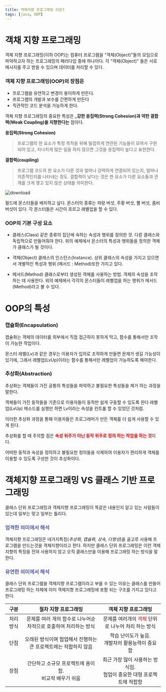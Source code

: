```yaml
---
title: 겍채지향 프로그래밍 이란?
tags: [java, OOP]
---
```


# 객채 지향 프로그래밍

객체 지향 프로그래밍(이하 OOP)는 컴퓨터 프로그램을 “객체(Object)"들의 모임으로
파악하고자 하는 프로그래밍의 패러다임 중에 하나이다. 각 “객체(Object)" 들은 서로 메시지를
주고 받을 수 있으며 데이터를 처리할 수 있다.

### 객체 지향 프로그래밍(OOP)의 장점은

- 프로그램을 유연하고 변경이 용이하게 만든다.
- 프로그램의 개발과 보수를 간편하게 만든다
- 직관적인 코드 분석을 가능하게 한다.

<!--more-->

객체 지향 프로그래밍의 중요한 특성은 **\_강한 응집력(Strong Cohesion)과 약한 결합력(Weak Coupling)을 지향한다는** 점이다.

**응집력(Strong Cohesion)**

> 프로그램의 한 요소가 특정 목적을 위해 밀접하게 연관된 기능들이 모여서 구현되어 있고, 지나치게 많은 일을 하지 않으면 그것을 응집력이 높다고 표현한다.

**결합력(coupling)**

> 프로그램 코드의 한 요소가 다른 것과 얼마나 강력하게 연결되어 있는지, 얼마나 의존적인지를 나타내는 정도. 결합력이 낮다는 것은 한 요소가 다른 요소들과 관계를 크게 맺고 있지 않은 상태를 의미한다.

![download](https://user-images.githubusercontent.com/49426352/118004452-7088ca80-b384-11eb-85bd-46e73b50ef72.jpg)

필드에 몬스터들을 배치하고 싶다.
몬스터의 종류는 파랑 버섯, 주황 버섯, 뿔 버섯, 좀비 버섯이 있다.
각 몬스터들은 시간이 흐르고 래벨업을 할 수 있다.

### OOP의 기본 구성 요소

- 클래스(Class)
  같은 종류의 집단에 속하는 속성과 행위를 정의한 것.
  다른 클래스와 독립적으로 만들어줘야 한다.
  위의 예제에서 몬스터의 특성과 행위들을 정의한 객체가 클래스가 될 것이다.

- 객체(Object)
  클래스의 인스턴스(Instance). 상위 클래스의 속성을 가지고 있으면서 개별적인 특성과
  행위 (메서드 : Method)또한 가지고 있다.

- 메서드(Method)
  클래스로부터 생성된 객체를 사용하는 방법. 객체의 속성을 조작하는 데 사용한다.
  위의 예제에서 각각의 몬스터들이 레벨업을 하는 행위가 메서드(Method)라고 볼 수 있다.

# OOP의 특성

### 캡슐화(Encapsulation)

캡슐화는 객체의 데이터를 외부에서 직접 접근하지 못하게 막고, 함수를 통해서만 조작이 가능한 작업이다.

몬스터 레벨(Lv)과 같은 경우는 이용자가 입의로 조작하게 만들면 문제가 생길 가능성이 있기에, 그래서 래벨업(LvUp)이라는 함수를 통해서만 레벨업이 가능하도록 해야한다.

### 추상화(Abstraction)

추상화는 객체들이 가진 공통의 특성들을 파악하고 불필요한 특성들을 제거 하는 과정을 말한다.

객체들이 가진 동작들을 기준으로 이용자들이 동작만 쉽게 구동할 수 있도록 한다
레벨업(LvUp) 메소드를 실행만 하면 Lv이라는 속성을 컨트롤 할 수 있었던 것처럼.

이러한 추상화 과정을 통해 이용자들은 프로그래머가 만든 객체를 더 쉽게 사용할 수 있게 된다.

추상화를 할 때 주의할 점은 <b style="color: red">속성 위주가 아닌 동작 위주로 정의 하는 작업을 하는 것</b>이다.

어떠한 동작과 속성을 정의하고 불필요한 정의들을 삭제하여 이용자가 편리하게 객체를 이용할 수 있도록 구성한 것이 추상화이다.

# 객체지향 프로그래밍 VS 클래스 기반 프로그래밍

클래스 단위 프로그래밍과 객체지향 프로그래밍이 똑같은 내용인지 알고 있는 사람들이 있는데 일부는 맞고 일부는 틀리다.

### <span style="color:#5058bd;">엄격한 의미에서 해석</span>

객체지향 프로그래밍은 네가지특징(_추상화, 캡슐화, 상속, 다향성_)을 골고루 사용해 프로그램을 만드는것을 객체지향이라고 한다. 하지만 클래스 단위 프로그래밍은 이런 객체지향의 특징을 전혀 사용하지 않고 오직 클래스만을 이용해 프로그래밍 하는 방식을 말한다.

### <span style="color:#5058bd;">유연한 의미에서 해석</span>

클래스 단위 프로그램을 객체지향 프로그램이라고 부를 수 있는 이유는 클래스를 만들어 프로그래밍 하는 자체에 이미 객체지향 프로그래밍에 포함 되는 구조를 가지고 있다고 한다.

| 구분                       | 절차 지향 프로그래밍                                                             | 객체 지향 프로그래밍                                                                              |
| -------------------------- | -------------------------------------------------------------------------------- | ------------------------------------------------------------------------------------------------- |
| <center>처리 방식</center> | <center>문제를 여러 개의 함수로 나누어순차적으로 호출하여 처리하는 방식</center> | <center>문제를 여러개의 <span style="color:red">객체</span> 단위로 나누어 처리 하는 방식</center> |
| <center>단점</center>      | <center>오래된 방식이며 협업해서 진행하는 큰 프로젝트에는 적합하지 않음</center> | <center>학습 난이도가 눞음. <br>개발자의 활용능력이 중요함</center>                               |
| <center>장점</center>      | <center>간단하고 소규모 프로젝트에 용이함.<br> 비교적 배우기 쉬움</center>       | <center>최근 가장 많이 사용하는 방식임. <br> 협업이 중요한 대형 프로젝트에 적합함<center>         |
